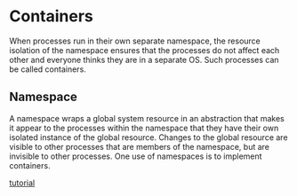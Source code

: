 # Containers

When processes run in their own separate namespace, the resource isolation of the namespace ensures that the processes do not affect each other and everyone thinks they are in a separate OS. Such processes can be called containers.

## Namespace

A namespace wraps a global system resource in an abstraction that makes it appear to the processes within the namespace that they have their own isolated instance of the global resource.  Changes to the global resource are visible to other processes that are members of the namespace, but are invisible to other processes. One use of namespaces is to implement containers.

[tutorial](https://www.sobyte.net/post/2022-05/go-linux-container/)